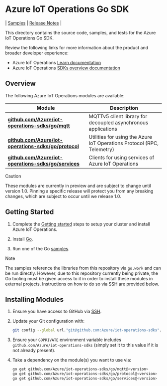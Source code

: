 # Azure IoT Operations Go SDK

| [Samples](samples) |
[Release Notes](https://github.com/Azure/iot-operations-sdks/releases?q=go%2F) |

This directory contains the source code, samples, and tests for the Azure IoT
Operations Go SDK.

Review the following links for more information about the product and broader
developer experience:

-   Azure IoT Operations
    [Learn documentation](https://learn.microsoft.com/azure/iot-operations/)
-   Azure IoT Operations [SDKs overview documentation](../doc)

## Overview

The following Azure IoT Operations modules are available:

| Module                                                           | Description                                                            |
| ---------------------------------------------------------------- | ---------------------------------------------------------------------- |
| [**github.com/Azure/iot-operations-sdks/go/mqtt**](mqtt)         | MQTTv5 client library for decoupled asynchronous applications          |
| [**github.com/Azure/iot-operations-sdks/go/protocol**](protocol) | Utilities for using the Azure IoT Operations Protocol (RPC, Telemetry) |
| [**github.com/Azure/iot-operations-sdks/go/services**](services) | Clients for using services of Azure IoT Operations                     |

> [!CAUTION]
> These modules are currently in preview and are subject to change until version
> 1.0. Pinning a specific release will protect you from any breaking changes,
> which are subject to occur until we release 1.0.

## Getting Started

1. Complete the [Getting started](../README.md#getting-started) steps to setup
   your cluster and install Azure IoT Operations.

2. Install [Go](https://go.dev/doc/install).

3. Run one of the Go [samples](samples).

> [!NOTE]
> The samples reference the libraries from this repository via `go.work` and can
> be run directly. However, due to this repository currently being private, the
> Go tooling must be given access to it in order to install these modules in 
> external projects. Instructions on how to do so via SSH are provided below.

## Installing Modules

1. Ensure you have access to GitHub via
   [SSH](https://docs.github.com/en/authentication/connecting-to-github-with-ssh).

2. Update your Git configuration with:

    ```bash
    git config --global url."git@github.com:Azure/iot-operations-sdks".insteadOf "https://github.com/Azure/iot-operations-sdks"
    ```

3. Ensure your `GOPRIVATE` environment variable includes
   `github.com/Azure/iot-operations-sdks` (simply set it to this value if it is
   not already present).

4. Take a dependency on the module(s) you want to use via:
    ```bash
    go get github.com/Azure/iot-operations-sdks/go/mqtt@<version>
    go get github.com/Azure/iot-operations-sdks/go/protocol@<version>
    go get github.com/Azure/iot-operations-sdks/go/services@<version>
    ```
